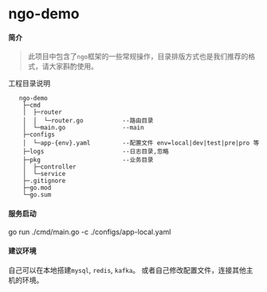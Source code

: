 # ngo-demo

#### 简介
> 此项目中包含了`ngo`框架的一些常规操作，目录排版方式也是我们推荐的格式，请大家斟酌使用。

工程目录说明
```
   ngo-demo
    ├─cmd
    │  ├─router
    │  │  └─router.go           --路由目录
    │  └─main.go                --main
    ├─configs
    │  └─app-{env}.yaml         --配置文件 env=local|dev|test|pre|pro 等
    ├─logs                      --日志目录,忽略
    ├─pkg                       --业务目录
    │  ├─controller
    │  └─service
    ├─.gitignore
    ├─go.mod
    └─go.sum

```

#### 服务启动
go run ./cmd/main.go -c ./configs/app-local.yaml 

#### 建议环境
自己可以在本地搭建`mysql`, `redis`, `kafka`。
或者自己修改配置文件，连接其他主机的环境。
